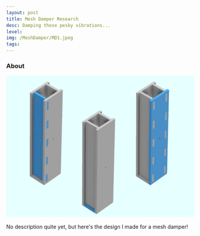 ```yaml
---
layout: post
title: Mesh Damper Research
desc: Damping those pesky vibrations...
level:
img: /MeshDamper/MD1.jpeg
tags:
---
```


### About
<img src="/images/MeshDamper/MD1.jpeg" alt="" class="image center">

No description quite yet, but here's the design I made for a mesh damper!

<br style="clear:both;"/>


